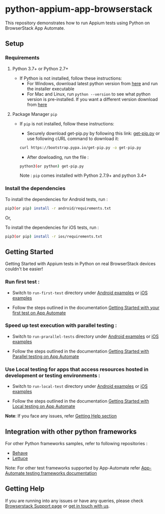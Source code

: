 # python-appium-app-browserstack

This repository demonstrates how to run Appium tests using Python on BrowserStack App Automate.

## Setup

### Requirements

1. Python 3.7+ or Python 2.7+

    - If Python is not installed, follow these instructions:
        - For Windows, download latest python version from [here](https://www.python.org/downloads/windows/) and run the installer executable
        - For Mac and Linux, run `python --version` to see what python version is pre-installed. If you want a different version download from [here](https://www.python.org/downloads/)

2. Package Manager `pip`

    - If `pip` is not installed, follow these instructions:
        - Securely download get-pip.py by following this link: [get-pip.py](https://bootstrap.pypa.io/get-pip.py) or use following cURL command to download it:

        ```sh
        curl https://bootstrap.pypa.io/get-pip.py -o get-pip.py
        ```

        - After dowloading, run the file :

        ```sh
        python3(or python) get-pip.py
        ```

        Note : `pip` comes installed with Python 2.7.9+ and python 3.4+

### Install the dependencies

To install the dependencies for Android tests, run :

```sh
pip3(or pip) install -r android/requirements.txt
```

Or,

To install the dependencies for iOS tests, run :

```sh
pip3(or pip) install -r ios/requirements.txt
```

## Getting Started

Getting Started with Appium tests in Python on real BrowserStack devices couldn't be easier!

### **Run first test :**

- Switch to `run-first-test` directory under [Android examples](android/examples/run-first-test) or [iOS examples](ios/examples/run-first-test)

- Follow the steps outlined in the documentation [Getting Started with your first test on App Automate](https://www.browserstack.com/docs/app-automate/appium/getting-started/python)

### **Speed up test execution with parallel testing :**

- Switch to `run-prarallel-tests` directory under [Android examples](android/examples/run-parallel-tests) or [iOS examples](ios/examples/run-parallel-tests)

- Follow the steps outlined in the documentation [Getting Started with Parallel testing on App Automate](https://www.browserstack.com/docs/app-automate/appium/getting-started/python/parallelize-tests)

### **Use Local testing for apps that access resources hosted in development or testing environments :**

- Switch to `run-local-test` directory under [Android examples](android/examples/run-local-test) or [iOS examples](ios/examples/run-local-test)

- Follow the steps outlined in the documentation [Getting Started with Local testing on App Automate](https://www.browserstack.com/docs/app-automate/appium/getting-started/python/local-testing)

**Note**: If you face any issues, refer [Getting Help section](#Getting-Help)

## Integration with other python frameworks

For other Python frameworks samples, refer to following repositories :

- [Behave](https://github.com/browserstack/behave-appium-app-browserstack)
- [Lettuce](https://github.com/browserstack/lettuce-appium-app-browserstack)

Note: For other test frameworks supported by App-Automate refer [App-Automate testing frameworks documentation](https://www.browserstack.com/docs?product=app-automate)

## Getting Help

If you are running into any issues or have any queries, please check [Browserstack Support page](https://www.browserstack.com/support/app-automate) or [get in touch with us](https://www.browserstack.com/contact?ref=help).